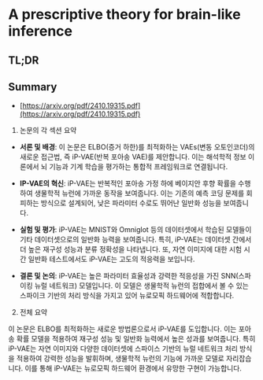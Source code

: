 # A prescriptive theory for brain-like inference
## TL;DR
## Summary
- [https://arxiv.org/pdf/2410.19315.pdf](https://arxiv.org/pdf/2410.19315.pdf)

1. 논문의 각 섹션 요약

- **서론 및 배경**: 이 논문은 ELBO(증거 하한)를 최적화하는 VAEs(변동 오토인코더)의 새로운 접근법, 즉 iP-VAE(반복 포아송 VAE)를 제안합니다. 이는 해석학적 정보 이론에서 뇌 기능과 기계 학습을 평가하는 통합적 프레임워크로 연결됩니다.

- **IP-VAE의 혁신**: iP-VAE는 반복적인 포아송 가정 하에 베이지안 후향 확률을 수행하여 생물학적 뉴런에 가까운 동작을 보여줍니다. 이는 기존의 예측 코딩 문제를 회피하는 방식으로 설계되어, 낮은 파라미터 수로도 뛰어난 일반화 성능을 보여줍니다.

- **실험 및 평가**: iP-VAE는 MNIST와 Omniglot 등의 데이터셋에서 학습된 모델들이 기타 데이터셋으로의 일반화 능력을 보여줍니다. 특히, iP-VAE는 데이터셋 간에서 더 높은 재구성 성능과 분류 정확성을 나타냅니다. 또, 자연 이미지에 대한 시험 시간 일반화 테스트에서도 iP-VAE는 고도의 적응력을 보입니다.

- **결론 및 논의**: iP-VAE는 높은 파라미터 효율성과 강력한 적응성을 가진 SNN(스파이킹 뉴럴 네트워크) 모델입니다. 이 모델은 생물학적 뉴런의 접합에서 볼 수 있는 스파이크 기반의 처리 방식을 가지고 있어 뉴로모픽 하드웨어에 적합합니다.

2. 전체 요약

이 논문은 ELBO를 최적화하는 새로운 방법론으로서 iP-VAE를 도입합니다. 이는 포아송 확률 모델을 적용하여 재구성 성능 및 일반화 능력에서 높은 성과를 보여줍니다. 특히 iP-VAE는 자연 이미지와 다양한 데이터셋에 스파이스 기반의 뉴럴 네트워크 처리 방식을 적용하여 강력한 성능을 발휘하며, 생물학적 뉴런의 기능에 가까운 모델로 자리잡습니다. 이를 통해 iP-VAE는 뉴로모픽 하드웨어 환경에서 유망한 구현이 가능합니다.